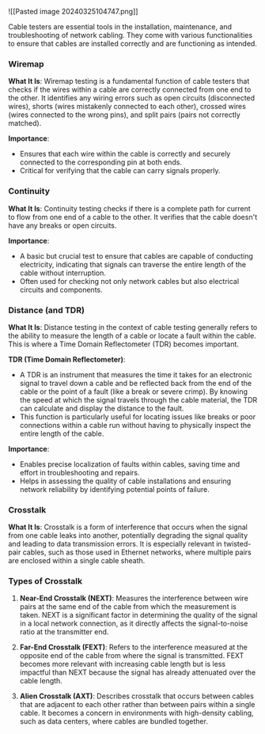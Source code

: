 ![[Pasted image 20240325104747.png]]

Cable testers are essential tools in the installation, maintenance, and troubleshooting of network cabling. They come with various functionalities to ensure that cables are installed correctly and are functioning as intended. 
### Wiremap

**What It Is**: Wiremap testing is a fundamental function of cable testers that checks if the wires within a cable are correctly connected from one end to the other. It identifies any wiring errors such as open circuits (disconnected wires), shorts (wires mistakenly connected to each other), crossed wires (wires connected to the wrong pins), and split pairs (pairs not correctly matched).

**Importance**:

- Ensures that each wire within the cable is correctly and securely connected to the corresponding pin at both ends.
- Critical for verifying that the cable can carry signals properly.

### Continuity

**What It Is**: Continuity testing checks if there is a complete path for current to flow from one end of a cable to the other. It verifies that the cable doesn't have any breaks or open circuits.

**Importance**:

- A basic but crucial test to ensure that cables are capable of conducting electricity, indicating that signals can traverse the entire length of the cable without interruption.
- Often used for checking not only network cables but also electrical circuits and components.

### Distance (and TDR)

**What It Is**: Distance testing in the context of cable testing generally refers to the ability to measure the length of a cable or locate a fault within the cable. This is where a Time Domain Reflectometer (TDR) becomes important.

**TDR (Time Domain Reflectometer)**:

- A TDR is an instrument that measures the time it takes for an electronic signal to travel down a cable and be reflected back from the end of the cable or the point of a fault (like a break or severe crimp). By knowing the speed at which the signal travels through the cable material, the TDR can calculate and display the distance to the fault.
- This function is particularly useful for locating issues like breaks or poor connections within a cable run without having to physically inspect the entire length of the cable.

**Importance**:

- Enables precise localization of faults within cables, saving time and effort in troubleshooting and repairs.
- Helps in assessing the quality of cable installations and ensuring network reliability by identifying potential points of failure.

### Crosstalk

**What It Is**: Crosstalk is a form of interference that occurs when the signal from one cable leaks into another, potentially degrading the signal quality and leading to data transmission errors. It is especially relevant in twisted-pair cables, such as those used in Ethernet networks, where multiple pairs are enclosed within a single cable sheath.

### Types of Crosstalk

1. **Near-End Crosstalk (NEXT)**: Measures the interference between wire pairs at the same end of the cable from which the measurement is taken. NEXT is a significant factor in determining the quality of the signal in a local network connection, as it directly affects the signal-to-noise ratio at the transmitter end.
    
2. **Far-End Crosstalk (FEXT)**: Refers to the interference measured at the opposite end of the cable from where the signal is transmitted. FEXT becomes more relevant with increasing cable length but is less impactful than NEXT because the signal has already attenuated over the cable length.
    
3. **Alien Crosstalk (AXT)**: Describes crosstalk that occurs between cables that are adjacent to each other rather than between pairs within a single cable. It becomes a concern in environments with high-density cabling, such as data centers, where cables are bundled together.